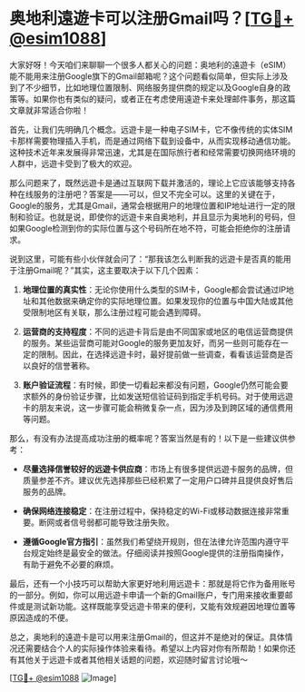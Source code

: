 # 奥地利遠遊卡可以注册Gmail吗？[[TG💪+ @esim1088](https://t.me/s/esim1088)]

大家好呀！今天咱们来聊聊一个很多人都关心的问题：奥地利的遠遊卡（eSIM）能不能用来注册Google旗下的Gmail邮箱呢？这个问题看似简单，但实际上涉及到了不少细节，比如地理位置限制、网络服务提供商的规定以及Google自身的政策等。如果你也有类似的疑问，或者正在考虑使用遠遊卡来处理邮件事务，那这篇文章就非常适合你啦！

首先，让我们先明确几个概念。远遊卡是一种电子SIM卡，它不像传统的实体SIM卡那样需要物理插入手机，而是通过网络下载到设备中，从而实现移动通信功能。这种技术近年来发展得非常迅速，尤其是在国际旅行者和经常需要切换网络环境的人群中，远遊卡受到了极大的欢迎。

那么问题来了，既然远遊卡是通过互联网下载并激活的，理论上它应该能够支持各种在线服务的注册吧？答案是——可以，但又不完全可以。这里的关键在于，Google的服务，尤其是Gmail，通常会根据用户的地理位置和IP地址进行一定的限制和验证。也就是说，即使你的远遊卡来自奥地利，并且显示为奥地利的号码，但如果Google检测到你的实际位置与这个号码所在地不符，可能会拒绝你的注册请求。

说到这里，可能有些小伙伴就会问了：“那我该怎么判断我的远遊卡是否真的能用于注册Gmail呢？”其实，这主要取决于以下几个因素：

1. **地理位置的真实性**：无论你使用什么类型的SIM卡，Google都会尝试通过IP地址和其他数据来确定你的实际地理位置。如果发现你的位置与中国大陆或其他受限制地区有关联，那么注册过程可能会遇到障碍。

2. **运营商的支持程度**：不同的远遊卡背后是由不同国家或地区的电信运营商提供的服务。某些运营商可能对Google的服务更加友好，而另一些则可能存在一定的限制。因此，在选择远遊卡时，最好提前做一些调查，看看该运营商是否以良好的信誉著称。

3. **账户验证流程**：有时候，即使一切看起来都没有问题，Google仍然可能会要求额外的身份验证步骤，比如发送短信验证码到指定手机号码。对于使用远遊卡的朋友来说，这一步骤可能会稍微复杂一点，因为涉及到跨区域的通信费用等问题。

那么，有没有办法提高成功注册的概率呢？答案当然是有的！以下是一些建议供参考：

- **尽量选择信誉较好的远遊卡供应商**：市场上有很多提供远遊卡服务的品牌，但质量参差不齐。建议优先选择那些已经积累了一定用户口碑并且提供良好售后服务的品牌。
  
- **确保网络连接稳定**：在注册过程中，保持稳定的Wi-Fi或移动数据连接非常重要。断网或者信号弱都可能导致注册失败。

- **遵循Google官方指引**：虽然我们希望绕开规则，但在法律允许范围内遵守平台规定始终是最安全的做法。仔细阅读并按照Google提供的注册指南操作，有助于避免不必要的麻烦。

最后，还有一个小技巧可以帮助大家更好地利用远遊卡：那就是将它作为备用账号的一部分。例如，你可以用远遊卡申请一个新的Gmail账户，专门用来接收重要邮件或是测试新功能。这样既能享受远遊卡带来的便利，又能有效规避因地理位置等原因造成的不便。

总之，奥地利的遠遊卡是可以用来注册Gmail的，但这并不是绝对的保证。具体情况还需要结合个人的实际操作体验来看待。希望以上内容对你有所帮助！如果你还有其他关于远遊卡或者其他相关话题的问题，欢迎随时留言讨论哦～

[[TG💪+ @esim1088](https://t.me/s/esim1088) ![Image](https://i.postimg.cc/4NQfJmqS/Snipaste-2025-05-13-00-14-12.png)]